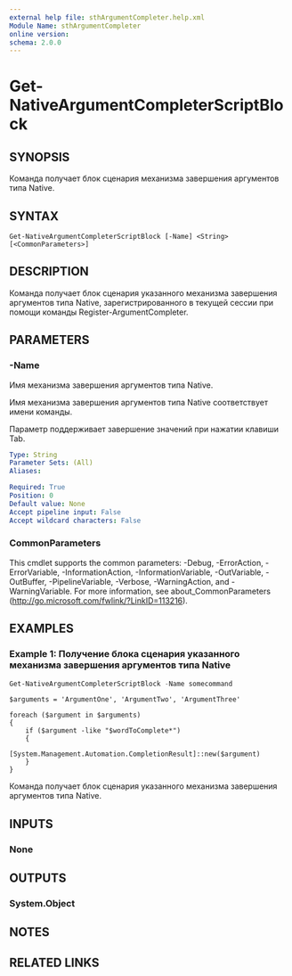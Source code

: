 ```yaml
---
external help file: sthArgumentCompleter.help.xml
Module Name: sthArgumentCompleter
online version:
schema: 2.0.0
---
```


# Get-NativeArgumentCompleterScriptBlock

## SYNOPSIS

Команда получает блок сценария механизма завершения аргументов типа Native.

## SYNTAX

```
Get-NativeArgumentCompleterScriptBlock [-Name] <String> [<CommonParameters>]
```

## DESCRIPTION

Команда получает блок сценария указанного механизма завершения аргументов типа Native, зарегистрированного в текущей сессии при помощи команды Register-ArgumentCompleter.

## PARAMETERS

### -Name

Имя механизма завершения аргументов типа Native.

Имя механизма завершения аргументов типа Native соответствует имени команды.

Параметр поддерживает завершение значений при нажатии клавиши Tab.

```yaml
Type: String
Parameter Sets: (All)
Aliases:

Required: True
Position: 0
Default value: None
Accept pipeline input: False
Accept wildcard characters: False
```

### CommonParameters

This cmdlet supports the common parameters: -Debug, -ErrorAction, -ErrorVariable, -InformationAction, -InformationVariable, -OutVariable, -OutBuffer, -PipelineVariable, -Verbose, -WarningAction, and -WarningVariable.
For more information, see about_CommonParameters (http://go.microsoft.com/fwlink/?LinkID=113216).

## EXAMPLES

### Example 1: Получение блока сценария указанного механизма завершения аргументов типа Native

```powershell
Get-NativeArgumentCompleterScriptBlock -Name somecommand
```

```
$arguments = 'ArgumentOne', 'ArgumentTwo', 'ArgumentThree'

foreach ($argument in $arguments)
{
    if ($argument -like "$wordToComplete*")
    {
        [System.Management.Automation.CompletionResult]::new($argument)
    }
}
```

Команда получает блок сценария указанного механизма завершения аргументов типа Native.

## INPUTS

### None

## OUTPUTS

### System.Object

## NOTES

## RELATED LINKS
